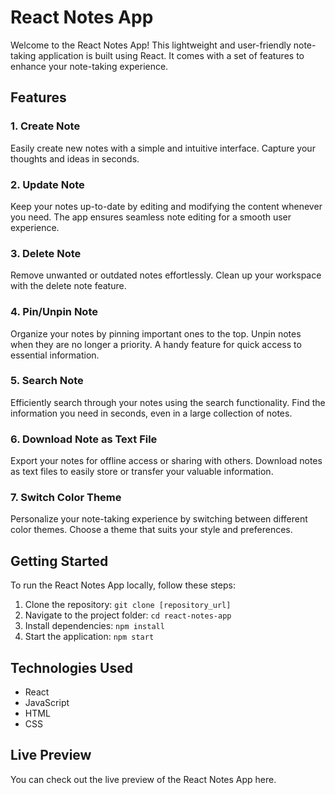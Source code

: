 # React Notes App

Welcome to the React Notes App! This lightweight and user-friendly note-taking application is built using React. It comes with a set of features to enhance your note-taking experience.

## Features

### 1. Create Note

Easily create new notes with a simple and intuitive interface. Capture your thoughts and ideas in seconds.

### 2. Update Note

Keep your notes up-to-date by editing and modifying the content whenever you need. The app ensures seamless note editing for a smooth user experience.

### 3. Delete Note

Remove unwanted or outdated notes effortlessly. Clean up your workspace with the delete note feature.

### 4. Pin/Unpin Note

Organize your notes by pinning important ones to the top. Unpin notes when they are no longer a priority. A handy feature for quick access to essential information.

### 5. Search Note

Efficiently search through your notes using the search functionality. Find the information you need in seconds, even in a large collection of notes.

### 6. Download Note as Text File

Export your notes for offline access or sharing with others. Download notes as text files to easily store or transfer your valuable information.

### 7. Switch Color Theme

Personalize your note-taking experience by switching between different color themes. Choose a theme that suits your style and preferences.

## Getting Started

To run the React Notes App locally, follow these steps:

1. Clone the repository: `git clone [repository_url]`
2. Navigate to the project folder: `cd react-notes-app`
3. Install dependencies: `npm install`
4. Start the application: `npm start`

## Technologies Used

- React
- JavaScript
- HTML
- CSS

## Live Preview

You can check out the live preview of the React Notes App <a herf="https://issakass.github.io/react-notes-app/">here</a>.
